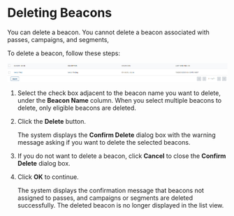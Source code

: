                             


Deleting Beacons
================

You can delete a beacon. You cannot delete a beacon associated with passes, campaigns, and segments,

To delete a beacon, follow these steps:

![](../Resources/Images/Engagement/Location/deleteabeacon_639x96.png)

1.  Select the check box adjacent to the beacon name you want to delete, under the **Beacon Name** column. When you select multiple beacons to delete, only eligible beacons are deleted.
2.  Click the **Delete** button.
    
    The system displays the **Confirm Delete** dialog box with the warning message asking if you want to delete the selected beacons.
    
3.  If you do not want to delete a beacon, click **Cancel** to close the **Confirm Delete** dialog box.
4.  Click **OK** to continue.
    
    The system displays the confirmation message that beacons not assigned to passes, and campaigns or segments are deleted successfully. The deleted beacon is no longer displayed in the list view.
